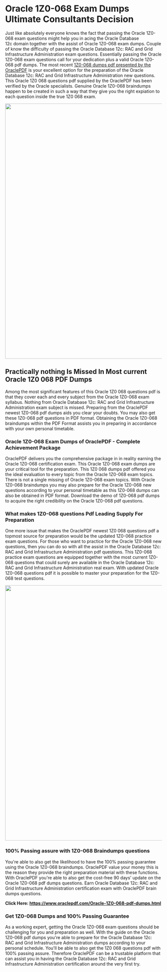 <h1>Oracle 1Z0-068 Exam Dumps Ultimate Consultants Decision</h1>
<p>Just like absolutely everyone knows the fact that passing the Oracle 1Z0-068 exam questions might help you in acing the&nbsp;Oracle Database 12c&nbsp;domain together with the assist of Oracle 1Z0-068 exam dumps. Couple of know the difficulty of passing the Oracle Database 12c: RAC and Grid Infrastructure Administration exam questions. Essentially passing the Oracle 1Z0-068 exam questions call for your dedication plus a valid Oracle 1Z0-068 pdf dumps. The most recent&nbsp;<a href="https://www.oraclepdf.com/Oracle-1Z0-068-pdf-dumps.html">1Z0-068 dumps pdf presented by the OraclePDF</a>&nbsp;is your excellent option for the preparation of the Oracle Database 12c: RAC and Grid Infrastructure Administration new questions. This Oracle 1Z0 068 questions pdf supplied by the OraclePDF has been verified by the Oracle specialists. Genuine Oracle 1Z0-068 braindumps happen to be created in such a way that they give you the right expiation to each question inside the true 1Z0 068 exam.</p>
<p><a href="https://www.oraclepdf.com/Oracle-1Z0-068-pdf-dumps.html"><img src="https://i.ibb.co/mJY6Knz/1.png" width="820" /></a></p>
<h2>Practically nothing Is Missed In Most current Oracle 1Z0 068 PDF Dumps</h2>
<p>Among the most significant features of this Oracle 1Z0 068 questions pdf is that they cover each and every subject from the Oracle 1Z0-068 exam syllabus. Nothing from Oracle Database 12c: RAC and Grid Infrastructure Administration exam subject is missed. Preparing from the OraclePDF newest 1Z0-068 pdf dumps aids you clear your doubts. You may also get these 1Z0-068 pdf questions in PDF format. Obtaining the Oracle 1Z0-068 braindumps within the PDF Format assists you in preparing in accordance with your own personal timetable.</p>
<h3>Oracle 1Z0-068 Exam Dumps of OraclePDF - Complete Achievement Package</h3>
<p>OraclePDF delivers you the comprehensive package in in reality earning the Oracle 1Z0-068 certification exam. This Oracle 1Z0-068 exam dumps are your critical tool for the preparation. This 1Z0 068 dumps pdf offered you the ideal evaluation to every topic from the Oracle 1Z0-068 exam topics. There is not a single missing of Oracle 1Z0-068 exam topics. With Oracle 1Z0-068 braindumps you may also prepare for the Oracle 1Z0-068 new questions according to your personal timetable as this 1Z0-068 dumps can also be obtained in PDF format. Download the demo of 1Z0-068 pdf dumps to acquire the right credibility on the Oracle 1Z0-068 pdf questions.</p>
<h3>What makes 1Z0-068 questions Pdf Leading Supply For Preparation</h3>
<p>One more issue that makes the OraclePDF newest 1Z0 068 questions pdf a topmost source for preparation would be the updated 1Z0-068 practice exam questions. For those who want to practice for the Oracle 1Z0-068 new questions, then you can do so with all the assist in the Oracle Database 12c: RAC and Grid Infrastructure Administration pdf questions. This 1Z0-068 practice exam questions are equipped together with the most current 1Z0-068 questions that could surely are available in the Oracle Database 12c: RAC and Grid Infrastructure Administration real exam. With updated Oracle 1Z0-068 questions pdf it is possible to master your preparation for the 1Z0-068 test questions.</p>
<p><img src="https://i.ibb.co/TWQ7T6D/2.png" width="820" /></p>
<h3>100% Passing assure with 1Z0-068 Braindumps questions</h3>
<p>You're able to also get the likelihood to have the 100% passing guarantee using the Oracle 1Z0-068 braindumps. OraclePDF value your money this is the reason they provide the right preparation material with these functions. With OraclePDF you're able to also get the cost-free 90 days&rsquo; update on the Oracle 1Z0-068 pdf dumps questions. Earn Oracle Database 12c: RAC and Grid Infrastructure Administration certification exam with&nbsp;OraclePDF&nbsp;brain dumps questions.</p>
<p><strong>Click Here: <a href="https://www.oraclepdf.com/Oracle-1Z0-068-pdf-dumps.html">https://www.oraclepdf.com/Oracle-1Z0-068-pdf-dumps.html</a></strong></p>
<h3>Get 1Z0-068&nbsp;Dumps&nbsp;and 100% Passing Guarantee</h3>
<p>As a working expert, getting the Oracle 1Z0-068 exam questions should be challenging for you and preparation as well. With the guide on the Oracle 1Z0-068 pdf dumps you're able to prepare for the Oracle Database 12c: RAC and Grid Infrastructure Administration dumps according to your personal schedule. You'll be able to also get the 1Z0 068 questions pdf with 100% passing assure. Therefore OraclePDF can be a trustable platform that can assist you in having the Oracle Database 12c: RAC and Grid Infrastructure Administration certification around the very first try.</p>
